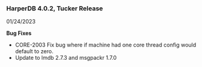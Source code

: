 ### HarperDB 4.0.2, Tucker Release
01/24/2023

**Bug Fixes**

* CORE-2003 Fix bug where if machine had one core thread config would default to zero.
* Update to lmdb 2.7.3 and msgpackr 1.7.0
